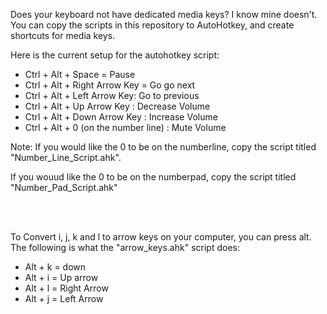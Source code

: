 
Does your keyboard not have dedicated media keys? I know mine doesn't. 
You can copy the scripts in this repository to AutoHotkey, and create shortcuts for media keys.

Here is the current setup for the autohotkey script:

* Ctrl + Alt + Space = Pause
* Ctrl + Alt + Right Arrow Key = Go go next
* Ctrl + Alt + Left Arrow Key: Go to previous
* Ctrl + Alt + Up Arrow Key : Decrease Volume
* Ctrl + Alt + Down Arrow Key : Increase Volume
* Ctrl + Alt + 0 (on the number line) : Mute Volume


Note: If you would like the 0 to be on the numberline, copy the script titled "Number_Line_Script.ahk".



If you wouud like the 0 to be on the numberpad, copy the script titled "Number_Pad_Script.ahk"

<br>
<br>

To Convert i, j, k and l to arrow keys on your computer, you can press alt. 
The following is what the "arrow_keys.ahk" script does:

* Alt + k = down
* Alt + i = Up arrow
* Alt + l = Right Arrow
* Alt + j = Left Arrow

